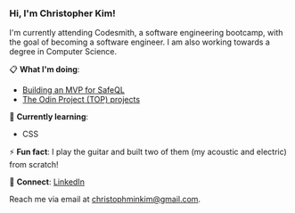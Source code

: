 <h3>Hi, I'm Christopher Kim!</h3>
  
I'm currently attending Codesmith, a software engineering bootcamp, with the goal of becoming a software engineer. I am also working towards a degree in Computer Science.

📋 **What I'm doing**:

- [Building an MVP for SafeQL](https://github.com/oslabs-beta/SafeQL)
- [The Odin Project (TOP) projects](https://github.com/christophminkim/the-odin-project)

🌱 **Currently learning**:

- CSS

⚡ **Fun fact**: I play the guitar and built two of them (my acoustic and electric) from scratch!

🤝 **Connect**: [LinkedIn](https://www.linkedin.com/in/chris-m-kim/)

Reach me via email at <a href="mailto:christophminkim@gmail.com">christophminkim@gmail.com</a>.
